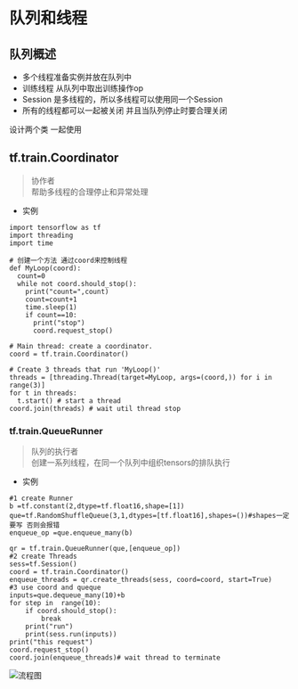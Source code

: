 # 队列和线程
## 队列概述
- 多个线程准备实例并放在队列中
- 训练线程 从队列中取出训练操作op
- Session 是多线程的，所以多线程可以使用同一个Session
- 所有的线程都可以一起被关闭 并且当队列停止时要合理关闭

设计两个类  一起使用
## tf.train.Coordinator  
> 协作者   
> 帮助多线程的合理停止和异常处理   
- 实例
```
import tensorflow as tf
import threading
import time

# 创建一个方法 通过coord来控制线程
def MyLoop(coord):
  count=0
  while not coord.should_stop():
    print("count=",count)
    count=count+1
    time.sleep(1)
    if count==10:
      print("stop")
      coord.request_stop()

# Main thread: create a coordinator.
coord = tf.train.Coordinator()

# Create 3 threads that run 'MyLoop()'
threads = [threading.Thread(target=MyLoop, args=(coord,)) for i in range(3)] 
for t in threads:
  t.start() # start a thread
coord.join(threads) # wait util thread stop
```

### tf.train.QueueRunner
> 队列的执行者    
> 创建一系列线程，在同一个队列中组织tensors的排队执行 
- 实例 
```
#1 create Runner
b =tf.constant(2,dtype=tf.float16,shape=[1])
que=tf.RandomShuffleQueue(3,1,dtypes=[tf.float16],shapes=())#shapes一定要写 否则会报错 
enqueue_op =que.enqueue_many(b)

qr = tf.train.QueueRunner(que,[enqueue_op])
#2 create Threads
sess=tf.Session()
coord = tf.train.Coordinator()
enqueue_threads = qr.create_threads(sess, coord=coord, start=True)
#3 use coord and queque
inputs=que.dequeue_many(10)+b
for step in  range(10):
    if coord.should_stop():
        break
    print("run")
    print(sess.run(inputs))
print("this request")
coord.request_stop()
coord.join(enqueue_threads)# wait thread to terminate
```
![流程图](https://github.com/TFStudents/Tensorflow/blob/master/Resource/thread_queque.png)

